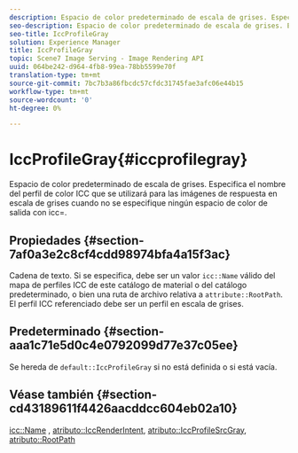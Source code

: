 ```yaml
---
description: Espacio de color predeterminado de escala de grises. Especifica el nombre del perfil de color ICC que se utilizará para las imágenes de respuesta en escala de grises cuando no se especifique ningún espacio de color de salida con icc=.
seo-description: Espacio de color predeterminado de escala de grises. Especifica el nombre del perfil de color ICC que se utilizará para las imágenes de respuesta en escala de grises cuando no se especifique ningún espacio de color de salida con icc=.
seo-title: IccProfileGray
solution: Experience Manager
title: IccProfileGray
topic: Scene7 Image Serving - Image Rendering API
uuid: 064be242-d964-4fb8-99ea-78bb5599e70f
translation-type: tm+mt
source-git-commit: 7bc7b3a86fbcdc57cfdc31745fae3afc06e44b15
workflow-type: tm+mt
source-wordcount: '0'
ht-degree: 0%

---
```



# IccProfileGray{#iccprofilegray}

Espacio de color predeterminado de escala de grises. Especifica el nombre del perfil de color ICC que se utilizará para las imágenes de respuesta en escala de grises cuando no se especifique ningún espacio de color de salida con icc=.

## Propiedades {#section-7af0a3e2c8cf4cdd98974bfa4a15f3ac}

Cadena de texto. Si se especifica, debe ser un valor `icc::Name` válido del mapa de perfiles ICC de este catálogo de material o del catálogo predeterminado, o bien una ruta de archivo relativa a `attribute::RootPath`. El perfil ICC referenciado debe ser un perfil en escala de grises.

## Predeterminado {#section-aaa1c71e5d0c4e0792099d77e37c05ee}

Se hereda de `default::IccProfileGray` si no está definida o si está vacía.

## Véase también {#section-cd43189611f4426aacddcc604eb02a10}

[icc::Name](../../../../../ir-api/material-cat/image-rendering-api-ref/c-ir-material-catalog/c-ir-icc-profile-map-reference/r-ir-name-icc.md#reference-7a293ede360e433782575f8f6a562ac2) ,  [atributo::IccRenderIntent](../../../../../ir-api/material-cat/image-rendering-api-ref/c-ir-material-catalog/c-ir-attributes-reference/r-ir-iccrenderintent.md#reference-3b80b7a4c25545a593c5076f318b5c40),  [atributo::IccProfileSrcGray](../../../../../ir-api/material-cat/image-rendering-api-ref/c-ir-material-catalog/c-ir-attributes-reference/r-ir-iccprofilesrcgray.md#reference-a2abcd4aa5864738bbea8f55706deaf2),  [atributo::RootPath](../../../../../ir-api/material-cat/image-rendering-api-ref/c-ir-material-catalog/c-ir-attributes-reference/r-ir-rootpath.md#reference-a4d7c96b62e14fcbad1740c702f160f3)
